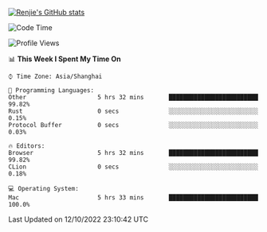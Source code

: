 [![Renjie's GitHub stats](https://github-readme-stats.vercel.app/api?username=liurenjie1024&show_icons=true&theme=chartreuse-dark)](https://github.com/anuraghazra/github-readme-stats)

<!--START_SECTION:waka-->
![Code Time](http://img.shields.io/badge/Code%20Time-227%20hrs%2039%20mins-blue)

![Profile Views](http://img.shields.io/badge/Profile%20Views-6-blue)

📊 **This Week I Spent My Time On** 

```text
⌚︎ Time Zone: Asia/Shanghai

💬 Programming Languages: 
Other                    5 hrs 32 mins       █████████████████████████   99.82% 
Rust                     0 secs              ░░░░░░░░░░░░░░░░░░░░░░░░░   0.15% 
Protocol Buffer          0 secs              ░░░░░░░░░░░░░░░░░░░░░░░░░   0.03%

🔥 Editors: 
Browser                  5 hrs 32 mins       █████████████████████████   99.82% 
CLion                    0 secs              ░░░░░░░░░░░░░░░░░░░░░░░░░   0.18%

💻 Operating System: 
Mac                      5 hrs 33 mins       █████████████████████████   100.0%

```


 Last Updated on 12/10/2022 23:10:42 UTC
<!--END_SECTION:waka-->

